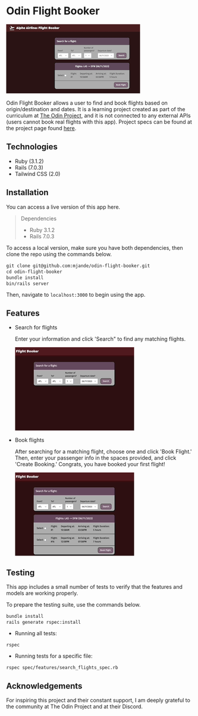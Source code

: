 # Odin Flight Booker

![Home Page](/readme_img/home_page.png)

Odin Flight Booker allows a user to find and book flights based on origin/destination and dates. It is a learning project created as part of the curriculum at [The Odin Project](theodinproject.com), and it is not connected to any external APIs (users cannot book real flights with this app). Project specs can be found at the project page found [here](https://www.theodinproject.com/lessons/ruby-on-rails-flight-booker).

## Technologies

- Ruby (3.1.2)
- Rails (7.0.3)
- Tailwind CSS (2.0)

## Installation

You can access a live version of this app here.

> Dependencies  
> - Ruby 3.1.2  
> - Rails 7.0.3  

To access a local version, make sure you have both dependencies, then clone the repo using the commands below.

```
git clone git@github.com:mjande/odin-flight-booker.git
cd odin-flight-booker
bundle install
bin/rails server
```

Then, navigate to `localhost:3000` to begin using the app.

## Features

- Search for flights

  Enter your information and click 'Search" to find any matching flights.

  ![Searching for flights](/readme_img/searching_flights.gif)

- Book flights

  After searching for a matching flight, choose one and click 'Book Flight.' Then, enter your passenger info in the spaces provided, and click 'Create Booking.' Congrats, you have booked your first flight!

  ![Booking a flight](/readme_img/booking_flight.gif)

## Testing

This app includes a small number of tests to verify that the features and models are working properly. 

To prepare the testing suite, use the commands below.

```
bundle install
rails generate rspec:install
```

- Running all tests:

```
rspec 
```

- Running tests for a specific file:

```
rspec spec/features/search_flights_spec.rb
```

## Acknowledgements

For inspiring this project and their constant support, I am deeply grateful to the community at The Odin Project and at their Discord.
